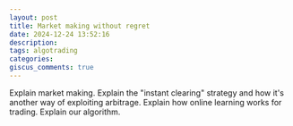 ```yaml
---
layout: post
title: Market making without regret
date: 2024-12-24 13:52:16
description:
tags: algotrading
categories:
giscus_comments: true
---
```


Explain market making.
Explain the "instant clearing" strategy and how it's another way of exploiting arbitrage.
Explain how online learning works for trading.
Explain our algorithm.



